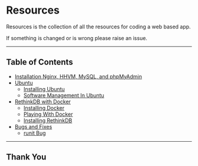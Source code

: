 # Resources

Resources is the collection of all the resources for coding a web based app.

If something is changed or is wrong please raise an issue.

---

## Table of Contents

- [Installation Nginx, HHVM, MySQL, and phpMyAdmin](Installation-Nginx-HHVM-MySQL-and-phpMyAdmin)
- [Ubuntu](Ubuntu)
  - [Installing Ubuntu](Ubuntu/installing_ubuntu.md)
  - [Software Management In Ubuntu](Ubuntu/software_management_in_ubuntu.md)
- [RethinkDB with Docker](RethinkDB-with-Docker)
  - [Installing Docker](RethinkDB-with-Docker/installing_docker.md)
  - [Playing With Docker](RethinkDB-with-Docker/playing_with_docker.md)
  - [Installing RethinkDB](RethinkDB-with-Docker/installing_rethinkdb.md)
- [Bugs and Fixes](Bugs-and-Fixes)
  - [runit Bug](Bugs-and-Fixes/runit_bug.md)

---

## Thank You
